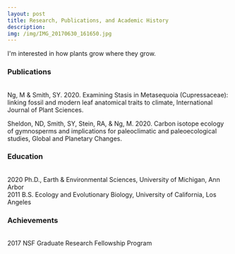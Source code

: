 ```yaml
---
layout: post
title: Research, Publications, and Academic History
description: 
img: /img/IMG_20170630_161650.jpg
---
```


I'm interested in how plants grow where they grow. 

<h3> Publications </h3>
<br>
Ng, M & Smith, SY. 2020. Examining Stasis in Metasequoia (Cupressaceae): linking fossil and modern leaf anatomical traits to climate, International Journal of Plant Sciences. 
	
Sheldon, ND, Smith, SY, Stein, RA, & Ng, M. 2020. Carbon isotope ecology of gymnosperms and implications for paleoclimatic and paleoecological studies, Global and Planetary Changes.

<h3> Education </h3>
<br>
2020		Ph.D., Earth & Environmental Sciences, University of Michigan, Ann Arbor
<br> 
2011		B.S. Ecology and Evolutionary Biology, University of California, Los Angeles  
<br>
<h3> Achievements </h3>
<br>
2017 NSF Graduate Research Fellowship Program
